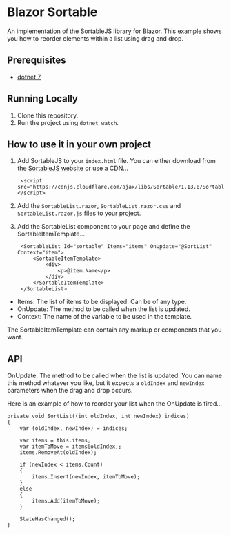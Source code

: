 # Blazor Sortable

An implementation of the SortableJS library for Blazor. This example shows you how to reorder elements within a list using drag and drop.

## Prerequisites

- [dotnet 7](https://dotnet.microsoft.com/download/dotnet/7.0)

## Running Locally

1. Clone this repository.
1. Run the project using `dotnet watch`.

## How to use it in your own project

1. Add SortableJS to your `index.html` file. You can either download from the [SortableJS website](https://sortablejs.github.io/Sortable/) or use a CDN...

        <script src="https://cdnjs.cloudflare.com/ajax/libs/Sortable/1.13.0/Sortable.min.js"></script>

1. Add the `SortableList.razor`, `SortableList.razor.css` and `SortableList.razor.js` files to your project.
1. Add the SortableList component to your page and define the SortableItemTemplate...

        <SortableList Id="sortable" Items="items" OnUpdate="@SortList" Context="item">
            <SortableItemTemplate>
                <div>
                    <p>@item.Name</p>
                </div>
            </SortableItemTemplate>
        </SortableList>

- Items: The list of items to be displayed. Can be of any type.
- OnUpdate: The method to be called when the list is updated.
- Context: The name of the variable to be used in the template.

The SortableItemTemplate can contain any markup or components that you want.

## API

OnUpdate: The method to be called when the list is updated. You can name this method whatever you like, but it expects a `oldIndex` and `newIndex` parameters when the drag and drop occurs.

Here is an example of how to reorder your list when the OnUpdate is fired...

    private void SortList((int oldIndex, int newIndex) indices)
    {
        var (oldIndex, newIndex) = indices;

        var items = this.items;
        var itemToMove = items[oldIndex];
        items.RemoveAt(oldIndex);

        if (newIndex < items.Count)
        {
            items.Insert(newIndex, itemToMove);
        }
        else
        {
            items.Add(itemToMove);
        }

        StateHasChanged();
    }
